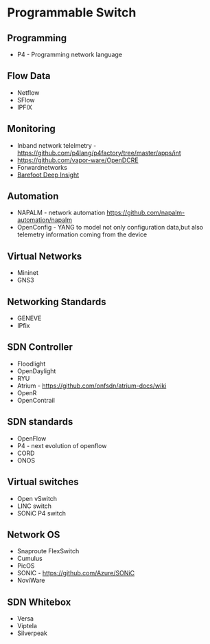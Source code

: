 # Programmable Switch

## Programming
- P4 - Programming network language

## Flow Data
- Netflow
- SFlow
- IPFIX

## Monitoring
- Inband network telelmetry - https://github.com/p4lang/p4factory/tree/master/apps/int
- https://github.com/vapor-ware/OpenDCRE
- Forwardnetworks
- [Barefoot Deep Insight](https://barefootnetworks.com/products/brief-deep-insight/)

## Automation
- NAPALM - network automation https://github.com/napalm-automation/napalm
- OpenConfig - YANG to model not only configuration data,but also telemetry information coming from the device

## Virtual Networks
- Mininet
- GNS3

## Networking Standards
- GENEVE
- IPfix

## SDN Controller
- Floodlight
- OpenDaylight
- RYU
- Atrium - https://github.com/onfsdn/atrium-docs/wiki
- OpenR
- OpenContrail

## SDN standards
- OpenFlow 
- P4 - next evolution of openflow
- CORD
- ONOS

## Virtual switches
- Open vSwitch
- LINC switch
- SONiC P4 switch

## Network OS
- Snaproute FlexSwitch
- Cumulus
- PicOS
- SONIC - https://github.com/Azure/SONiC
- NoviWare

## SDN Whitebox
- Versa
- Viptela
- Silverpeak
